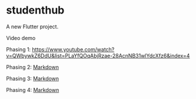 # studenthub

A new Flutter project.

Video demo

Phasing 1: https://www.youtube.com/watch?v=QWbywkZ6DdU&list=PLaYfQOqAbjRzae-28AcnNB31wlYdcXfz6&index=4

Phasing 2: [Markdown](https://www.youtube.com/watch?v=LEM30RwscYs&list=PLaYfQOqAbjRzae-28AcnNB31wlYdcXfz6&index=1)

Phasing 3: [Markdown](https://www.youtube.com/watch?v=HyFdKSmYqHE&list=PLaYfQOqAbjRzae-28AcnNB31wlYdcXfz6&index=2)

Phasing 4: [Markdown](https://www.youtube.com/watch?v=qvRZrbEYIHY&list=PLaYfQOqAbjRzae-28AcnNB31wlYdcXfz6&index=3&t=21s)
